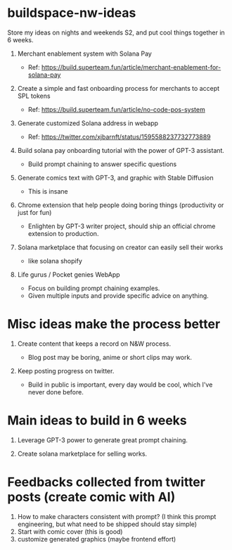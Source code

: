 # buildspace-nw-ideas
Store my ideas on nights and weekends S2, and put cool things together in 6 weeks.

1. Merchant enablement system with Solana Pay
   - Ref: https://build.superteam.fun/article/merchant-enablement-for-solana-pay

2. Create a simple and fast onboarding process for merchants to accept SPL tokens
   - Ref: https://build.superteam.fun/article/no-code-pos-system

3. Generate customized Solana address in webapp
   - Ref: https://twitter.com/xjbarnft/status/1595588237732773889

4. Build solana pay onboarding tutorial with the power of GPT-3 assistant. 
   - Build prompt chaining to answer specific questions

5. Generate comics text with GPT-3, and graphic with Stable Diffusion
   - This is insane

6. Chrome extension that help people doing boring things (productivity or just for fun)
   - Enlighten by GPT-3 writer project, should ship an official chrome extension to production.

7. Solana marketplace that focusing on creator can easily sell their works
   - like solana shopify
   
8. Life gurus / Pocket genies WebApp
   - Focus on building prompt chaining examples.
   - Given multiple inputs and provide specific advice on anything.

# Misc ideas make the process better

1. Create content that keeps a record on N&W process.
   - Blog post may be boring, anime or short clips may work.

2. Keep posting progress on twitter.
   - Build in public is important, every day would be cool, which I've never done before.

# Main ideas to build in 6 weeks

1. Leverage GPT-3 power to generate great prompt chaining.

2. Create solana marketplace for selling works.

# Feedbacks collected from twitter posts (create comic with AI)

1. How to make characters consistent with prompt? (I think this prompt engineering, but what need to be shipped should stay simple)
2. Start with comic cover (this is good)
3. customize generated graphics (maybe frontend effort)
